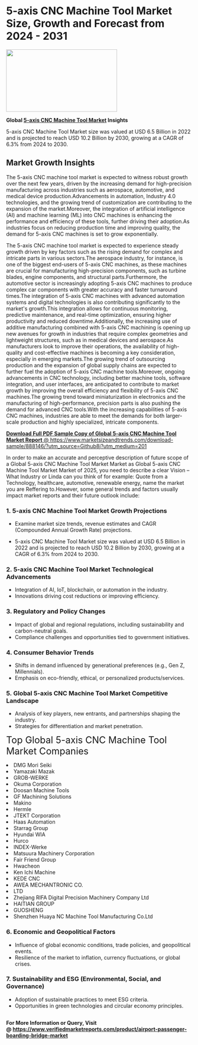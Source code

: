 <H1>5-axis CNC Machine Tool Market Size, Growth and Forecast from 2024 - 2031</H1><img class="aligncenter size-medium wp-image-584254" src="https://thirdeyenews.in/wp-content/uploads/2024/09/Global-Market-Research-300x168.jpeg" alt="" width="300" height="168" /><p><strong>Global&nbsp;<a href="https://www.marketsizeandtrends.com/download-sample/888146/?utm_source=Github8j?utm_medium=201">5-axis CNC Machine Tool Market</a> Insights</strong></p><p>5-axis CNC Machine Tool Market size was valued at USD 6.5 Billion in 2022 and is projected to reach USD 10.2 Billion by 2030, growing at a CAGR of 6.3% from 2024 to 2030.</p><p><h2>Market Growth Insights</h2> <p>The 5-axis CNC machine tool market is expected to witness robust growth over the next few years, driven by the increasing demand for high-precision manufacturing across industries such as aerospace, automotive, and medical device production.Advancements in automation, Industry 4.0 technologies, and the growing trend of customization are contributing to the expansion of the market.Moreover, the integration of artificial intelligence (AI) and machine learning (ML) into CNC machines is enhancing the performance and efficiency of these tools, further driving their adoption.As industries focus on reducing production time and improving quality, the demand for 5-axis CNC machines is set to grow exponentially.</p> <p><a href="#"></a></p> <p>The 5-axis CNC machine tool market is expected to experience steady growth driven by key factors such as the rising demand for complex and intricate parts in various sectors.The aerospace industry, for instance, is one of the biggest end-users of 5-axis CNC machines, as these machines are crucial for manufacturing high-precision components, such as turbine blades, engine components, and structural parts.Furthermore, the automotive sector is increasingly adopting 5-axis CNC machines to produce complex car components with greater accuracy and faster turnaround times.The integration of 5-axis CNC machines with advanced automation systems and digital technologies is also contributing significantly to the market's growth.This integration allows for continuous monitoring, predictive maintenance, and real-time optimization, ensuring higher productivity and reduced downtime.Additionally, the increasing use of additive manufacturing combined with 5-axis CNC machining is opening up new avenues for growth in industries that require complex geometries and lightweight structures, such as in medical devices and aerospace.As manufacturers look to improve their operations, the availability of high-quality and cost-effective machines is becoming a key consideration, especially in emerging markets.The growing trend of outsourcing production and the expansion of global supply chains are expected to further fuel the adoption of 5-axis CNC machine tools.Moreover, ongoing advancements in CNC technology, including better machine tools, software integration, and user interfaces, are anticipated to contribute to market growth by improving the overall efficiency and flexibility of 5-axis CNC machines.The growing trend toward miniaturization in electronics and the manufacturing of high-performance, precision parts is also pushing the demand for advanced CNC tools.With the increasing capabilities of 5-axis CNC machines, industries are able to meet the demands for both larger-scale production and highly specialized, intricate components.<p><a href="#"></p><p><span class=""><strong>Download Full PDF Sample Copy of Global 5-axis CNC Machine Tool Market Report</strong> @ <a href="https://www.marketsizeandtrends.com/download-sample/888146/?utm_source=Github8j?utm_medium=201" target="_blank">https://www.marketsizeandtrends.com/download-sample/888146/?utm_source=Github8j?utm_medium=201</a></span></p><p>In order to make an accurate and perceptive description of future scope of a Global&nbsp;5-axis CNC Machine Tool Market Market as Global&nbsp;5-axis CNC Machine Tool Market Market of 2025, you need to describe a clear Vision &ndash; What Industry or Linda can you think of for example: Quote from a Technology, healthcare, automotive, renewable energy, name the market you are Reffering to.However, some general trends and factors usually impact market reports and their future outlook include:</p><h3>1.&nbsp;<strong>5-axis CNC Machine Tool Market Growth Projections</strong></h3><ul><li>Examine market size trends, revenue estimates and CAGR (Compounded Annual Growth Rate) projections.</li><li><p>5-axis CNC Machine Tool Market size was valued at USD 6.5 Billion in 2022 and is projected to reach USD 10.2 Billion by 2030, growing at a CAGR of 6.3% from 2024 to 2030.</p></li></ul><h3>2.&nbsp;<strong>5-axis CNC Machine Tool Market Technological Advancements</strong></h3><ul><li>Integration of AI, IoT, blockchain, or automation in the industry.</li><li>Innovations driving cost reductions or improving efficiency.</li></ul><h3>3.&nbsp;<strong>Regulatory and Policy Changes</strong></h3><ul><li>Impact of global and regional regulations, including sustainability and carbon-neutral goals.</li><li>Compliance challenges and opportunities tied to government initiatives.</li></ul><h3>4.&nbsp;<strong>Consumer Behavior Trends</strong></h3><ul><li>Shifts in demand influenced by generational preferences (e.g., Gen Z, Millennials).</li><li>Emphasis on eco-friendly, ethical, or personalized products/services.</li></ul><h3>5.&nbsp;<strong>Global 5-axis CNC Machine Tool Market Competitive Landscape</strong></h3><ul><li>Analysis of key players, new entrants, and partnerships shaping the industry.</li><li>Strategies for differentiation and market penetration.</li></ul><p data-pm-slice="1 1 []"><span style="color: inherit; font-family: inherit; font-size: 25px;">Top Global 5-axis CNC Machine Tool Market Companies</span></p><div class="" data-test-id=""><p><li>DMG Mori Seiki</li><li> Yamazaki Mazak</li><li> GROB-WERKE</li><li> Okuma Corporation</li><li> Doosan Machine Tools</li><li> GF Machining Solutions</li><li> Makino</li><li> Hermle</li><li> JTEKT Corporation</li><li> Haas Automation</li><li> Starrag Group</li><li> Hyundai WIA</li><li> Hurco</li><li> INDEX-Werke</li><li> Matsuura Machinery Corporation</li><li> Fair Friend Group</li><li> Hwacheon</li><li> Ken Ichi Machine</li><li> KEDE CNC</li><li> AWEA MECHANTRONIC CO.</li><li> LTD</li><li> Zhejiang RIFA Digital Precision Machinery Company Ltd</li><li> HAITIAN GROUP</li><li> GUOSHENG</li><li> Shenzhen Huaya NC Machine Tool Manufacturing Co.Ltd</li></p></div><h3>6.&nbsp;<strong>Economic and Geopolitical Factors</strong></h3><ul><li>Influence of global economic conditions, trade policies, and geopolitical events.</li><li>Resilience of the market to inflation, currency fluctuations, or global crises.</li></ul><h3>7.&nbsp;<strong>Sustainability and ESG (Environmental, Social, and Governance)</strong></h3><ul><li>Adoption of sustainable practices to meet ESG criteria.</li><li>Opportunities in green technologies and circular economy principles.</li></ul><h2><strong style="font-size: 14px;">For More Information or Query, Visit @&nbsp;</strong><a style="background-color: #ffffff; font-size: 14px;" href="https://www.marketsizeandtrends.com/report/5-axis-cnc-machine-tool-market/" target="_blank">https://www.verifiedmarketreports.com/product/airport-passenger-boarding-bridge-market</a></h2>